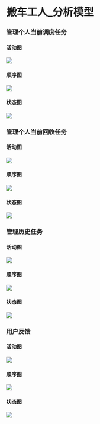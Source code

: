 # 搬车工人_分析模型

### 管理个人当前调度任务

#### 活动图

![](活动图/a_dispatch.svg)

#### 顺序图

![](顺序图/se_dispatch.svg)

#### 状态图

![](状态图/st_dispatch.svg)

### 管理个人当前回收任务

#### 活动图

![](活动图/a_recycle.svg)

#### 顺序图

![](顺序图/se_recycle.svg)

#### 状态图

![](状态图/st_recycle.svg)

### 管理历史任务

#### 活动图

![](活动图/a_history.svg)

#### 顺序图

![](顺序图/se_history.svg)

#### 状态图

![](状态图/st_history.svg)

### 用户反馈

#### 活动图

![](活动图/a_feedback.svg)

#### 顺序图

![](顺序图/se_feedback.svg)

#### 状态图

![](状态图/st_feedback.svg)